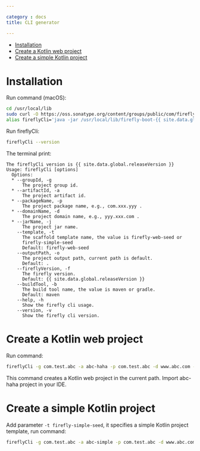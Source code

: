 ```yaml
---

category : docs
title: CLI generator

---
```


<!-- TOC depthFrom:1 depthTo:6 withLinks:1 updateOnSave:1 orderedList:0 -->

- [Installation](#installation)
- [Create a Kotlin web project](#create-a-kotlin-web-project)
- [Create a simple Kotlin project](#create-a-simple-kotlin-project)

<!-- /TOC -->

# Installation
Run command (macOS):
```bash
cd /usr/local/lib
sudo curl -O https://oss.sonatype.org/content/groups/public/com/fireflysource/firefly-boot/{{ site.data.global.releaseVersion }}/firefly-boot-{{ site.data.global.releaseVersion }}-jar-with-dependencies.jar
alias fireflyCli='java -jar /usr/local/lib/firefly-boot-{{ site.data.global.releaseVersion }}-jar-with-dependencies.jar'
```

Run fireflyCli:
```bash
fireflyCli --version
```

The terminal print:
```
The fireflyCli version is {{ site.data.global.releaseVersion }}
Usage: fireflyCli [options]
  Options:
  * --groupId, -g
      The project group id.
  * --artifactId, -a
      The project artifact id.
  * --packageName, -p
      The project package name, e.g., com.xxx.yyy .
  * --domainName, -d
      The project domain name, e.g., yyy.xxx.com .
  * --jarName, -j
      The project jar name.
    --template, -t
      The scaffold template name, the value is firefly-web-seed or
      firefly-simple-seed
      Default: firefly-web-seed
    --outputPath, -o
      The project output path, current path is default.
      Default: .
    --fireflyVersion, -f
      The firefly version.
      Default: {{ site.data.global.releaseVersion }}
    --buildTool, -b
      The build tool name, the value is maven or gradle.
      Default: maven
    --help, -h
      Show the firefly cli usage.
    --version, -v
      Show the firefly cli version.
```

# Create a Kotlin web project
Run command:
```bash
fireflyCli -g com.test.abc -a abc-haha -p com.test.abc -d www.abc.com -j www.abc.com
```

This command creates a Kotlin web project in the current path. Import abc-haha project in your IDE.

# Create a simple Kotlin project
Add parameter `-t firefly-simple-seed`, it specifies a simple Kotlin project template, run command:
```bash
fireflyCli -g com.test.abc -a abc-simple -p com.test.abc -d www.abc.com -j www.abc.com -t firefly-simple-seed
```
